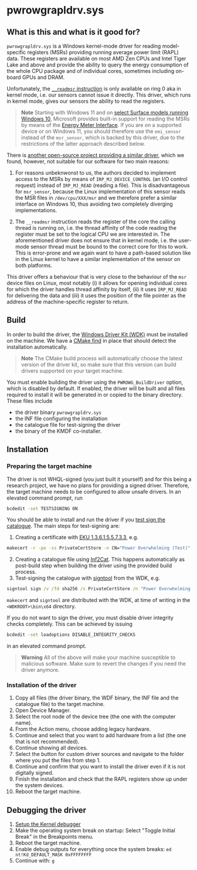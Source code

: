 # pwrowgrapldrv.sys
## What is this and what is it good for?
`pwrowgrapldrv.sys` is a Windows kernel-mode driver for reading model-specific registers (MSRs) providing running average power limit (RAPL) data. These registers are available on most AMD Zen CPUs and Intel Tiger Lake and above and provide the ability to query the energy consumption of the whole CPU package and of individual cores, sometimes including on-board GPUs and DRAM.

Unfortunately, the [`__readmsr` instruction](https://learn.microsoft.com/en-us/cpp/intrinsics/readmsr) is only available on ring 0 aka in kernel mode, i.e. our sensors cannot issue it directly. This driver, which runs in kernel mode, gives our sensors the ability to read the registers.

> **Note**
> Starting with Windows 11 and on [select Surface models running Windows 10](https://fosdem.org/2023/schedule/event/energy_power_profiling_firefox/attachments/slides/5537/export/events/attachments/energy_power_profiling_firefox/slides/5537/FOSDEM_2023_Power_profiling_with_the_Firefox_Profiler.pdf), Microsoft provides built-in support for reading the MSRs by means of the [Energy Meter Interface](https://learn.microsoft.com/en-us/windows-hardware/drivers/powermeter/energy-meter-interface). If you are on a supported device or on Windows 11, you should therefore use the `emi_sensor` instead of the `msr_sensor`, which is backed by this driver, due to the restrictions of the latter approach described below.

There is [another open-source project providing a similar driver](https://github.com/hubblo-org/windows-rapl-driver), which we found, however, not suitable for our software for two main reasons:

1. For reasons unbeknwonst to us, the authors decided to implement access to the MSRs by means of `IRP_MJ_DEVICE_CONTROL` (an I/O control request) instead of `IRP_MJ_READ` (reading a file). This is disadvantageous for `msr_sensor`, because the Linux implementation of this sensor reads the MSR files in `/dev/cpu/XXX/msr` and we therefore prefer a similar interface on Windows 10, thus avoiding two completely diverging implementations.

2. The `__readmsr` instruction reads the register of the core the calling thread is running on, i.e. the thread affinity of the code reading the register must be set to the logical CPU we are interested in. The aforementioned driver does not ensure that in kernel mode, i.e. the user-mode sensor thread must be bound to the correct core for this to work. This is error-prone and we again want to have a path-based solution like in the Linux kernel to have a similar implementation of the sensor on both platforms.

This driver offers a behaviour that is very close to the behaviour of the `msr` device files on Linux, most notably (i) it allows for opening individual cores for which the driver handles thread affinity by itself, (ii) it uses `IRP_MJ_READ` for delivering the data and (iii) it uses the position of the file pointer as the address of the machine-specific register to return.

## Build
In order to build the driver, the [Windows Driver Kit (WDK)](https://learn.microsoft.com/en-us/windows-hardware/drivers/download-the-wdk) must be installed on the machine. We have a [CMake find](https://github.com/SergiusTheBest/FindWDK) in place that should detect the installation automatically.

> **Note**
> The CMake build process will automatically choose the latest version of the driver kit, so make sure that this version can build drivers supported on your target machine.

You must enable building the driver using the `PWROWG_BuildDriver` option, which is disabled by default. If enabled, the driver will be built and all files required to install it will be generated in or copied to the binary directory. These files include
* the driver binary `pwrowgrapldrv.sys`
* the INF file configuring the installation
* the catalogue file for test-signing the driver
* the binary of the KMDF co-installer.

## Installation
### Preparing the target machine
The driver is not WHQL-signed (you just built it yourself) and for this being a research project, we have no plans for providing a signed driver. Therefore, the target machine needs to be configured to allow unsafe drivers. In an elevated command prompt, run
```cmd
bcdedit -set TESTSIGNING ON
```

You should be able to install and run the driver if you [test sign the catalogue](https://learn.microsoft.com/en-us/windows-hardware/drivers/install/introduction-to-test-signing). The main steps for test-signing are:

1. Creating a certificate with [EKU 1.3.6.1.5.5.7.3.3](https://oidref.com/1.3.6.1.5.5.7.3.3), e.g.
```cmd
makecert -r -pe -ss PrivateCertStore -n CN="Power Overwhelming (Test)" -eku 1.3.6.1.5.5.7.3.3 pwrowgrapldrv.cer
```
2. Creating a catalogue file using [Inf2Cat](https://learn.microsoft.com/en-us/windows-hardware/drivers/devtest/inf2cat). This happens automatically as post-build step when building the driver using the provided build process.
3. Test-signing the catalogue with [signtool](https://learn.microsoft.com/en-us/windows-hardware/drivers/install/test-signing-a-driver-package-s-catalog-file) from the WDK, e.g.
```cmd
signtool sign /v /fd sha256 /s PrivateCertStore /n "Power Overwhelming (Test)" /t http://timestamp.digicert.com pwrowgrapldrv.cat
```

`makecert` and `signtool` are distributed with the WDK, at time of writing in the `<WDKROOT>\bin\x64` directory.

If you do not want to sign the driver, you must disable driver integrity checks completely. This can be achieved by issuing
```cmd
bcdedit -set loadoptions DISABLE_INTEGRITY_CHECKS
```
in an elevated command prompt.

> **Warning**
> All of the above will make your machine susceptible to malicious software. Make sure to revert the changes if you need the driver anymore.

### Installation of the driver
1. Copy all files (the driver binary, the WDF binary, the INF file and the catalogue file) to the target machine.
2. Open Device Manager.
3. Select the root node of the device tree (the one with the computer name).
4. From the Action menu, choose adding legacy hardware.
5. Continue and select that you want to add hardware from a list (the one that is not recommended).
6. Continue showing all devices.
7. Select the button for custom driver sources and navigate to the folder where you put the files from step 1.
8. Continue and confirm that you want to install the driver even if it is not digitally signed.
9. Finish the installation and check that the RAPL registers show up under the system devices.
10. Reboot the target machine.

## Debugging the driver
1. [Setup the Kernel debugger](https://learn.microsoft.com/en-us/windows-hardware/drivers/debugger/debug-universal-drivers---step-by-step-lab--echo-kernel-mode-)
2. Make the operating system break on startup: Select "Toggle Initial Break" in the Breakpoints menu.
3. Reboot the target machine.
4. Enable debug outputs for everything once the system breaks: `ed nt!Kd_DEFAULT_MASK 0xFFFFFFFF`
4. Continue with: `g`
